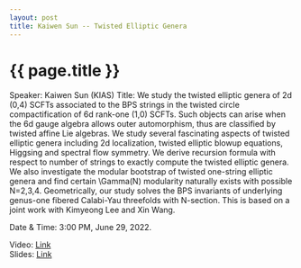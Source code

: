 ```yaml
---
layout: post
title: Kaiwen Sun -- Twisted Elliptic Genera
---
```


{{ page.title }}
================

Speaker: Kaiwen Sun (KIAS)
Title: We study the twisted elliptic genera of 2d (0,4) SCFTs associated to the BPS strings in the twisted circle compactification of 6d rank-one (1,0) SCFTs. Such objects can arise when the 6d gauge algebra allows outer automorphism, thus are classified by twisted affine Lie algebras. We study several fascinating aspects of twisted elliptic genera including 2d localization, twisted elliptic blowup equations, Higgsing and spectral flow symmetry. We derive recursion formula with respect to number of strings to exactly compute the twisted elliptic genera. We also investigate the modular bootstrap of twisted one-string elliptic genera and find certain \Gamma(N) modularity naturally exists with possible N=2,3,4. Geometrically, our study solves the BPS invariants of underlying genus-one fibered Calabi-Yau threefolds with N-section. This is based on a joint work with Kimyeong Lee and Xin Wang.  

Date & Time: 3:00 PM, June 29, 2022.

Video: [Link](https://www.bilibili.com/video/BV18B4y1W7Hv?share_source=copy_web)  
Slides: [Link](http://jointhepth.github.io/files/2022-6-29-Kaiwen-Sun.pdf)
